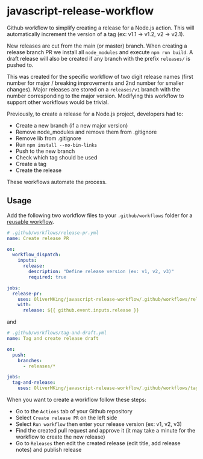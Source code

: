 # javascript-release-workflow

Github workflow to simplify creating a release for a Node.js action. This will automatically increment the version of a tag (ex: v1.1 -> v1.2, v2 -> v2.1).

New releases are cut from the main (or master) branch. When creating a release branch PR we install all `node_modules` and execute `npm run build`. A draft release will also be created if any branch with the prefix `releases/` is pushed to.

This was created for the specific workflow of two digit release names (first number for major / breaking improvements and 2nd number for smaller changes). Major releases are stored on a `releases/v1` branch with the number corresponding to the major version. Modifying this workflow to support other workflows would be trivial.

Previously, to create a release for a Node.js project, developers had to:

- Create a new branch (if a new major version)
- Remove node_modules and remove them from .gitignore
- Remove lib from .gitignore
- Run `npm install --no-bin-links`
- Push to the new branch
- Check which tag should be used
- Create a tag
- Create the release

These workflows automate the process.

## Usage

Add the following two workflow files to your `.github/workflows` folder for a [reusable workflow](https://docs.github.com/en/actions/using-workflows/reusing-workflows).

```yaml
# .github/workflows/release-pr.yml
name: Create release PR

on:
  workflow_dispatch:
    inputs:
      release:
        description: "Define release version (ex: v1, v2, v3)"
        required: true

jobs:
  release-pr:
    uses: OliverMKing/javascript-release-workflow/.github/workflows/release-pr.yml@main
    with:
      release: ${{ github.event.inputs.release }}
```

and

```yaml
# .github/workflows/tag-and-draft.yml
name: Tag and create release draft

on:
  push:
    branches:
      - releases/*

jobs:
  tag-and-release:
    uses: OliverMKing/javascript-release-workflow/.github/workflows/tag-and-release.yml@main
```

When you want to create a workflow follow these steps:

- Go to the `Actions` tab of your Github repository
- Select `Create release PR` on the left side
- Select `Run workflow` then enter your release version (ex: v1, v2, v3)
- Find the created pull request and approve it (it may take a minute for the workflow to create the new release)
- Go to `Releases` then edit the created release (edit title, add release notes) and publish release
